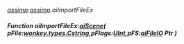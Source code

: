 _[assimp](../../modules/assimp/assimp-module.md):[assimp](../../modules/assimp/assimp-module.md).aiImportFileEx_
##### Function aiImportFileEx:[aiScene](../../modules/assimp/assimp-aiscene.md)( pFile:[wonkey.types.Cstring](../../modules/wonkey/wonkey-types-cstring.md),pFlags:[UInt](../../modules/wonkey/wonkey-types-uint.md),pFS:[aiFileIO](../../modules/assimp/assimp-aifileio.md) Ptr )
